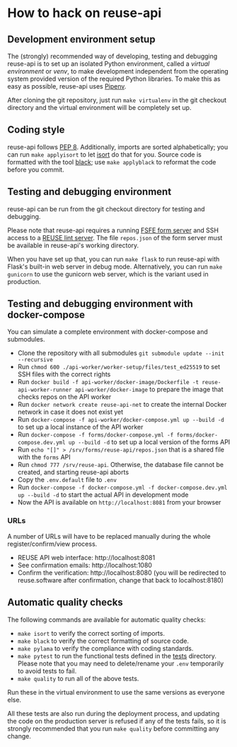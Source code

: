 <!--
SPDX-FileCopyrightText: 2019 Free Software Foundation Europe e.V.

SPDX-License-Identifier: CC-BY-SA-4.0
-->

# How to hack on reuse-api

## Development environment setup

The (strongly) recommended way of developing, testing and debugging reuse-api
is to set up an isolated Python environment, called a *virtual environment* or
*venv*, to make development independent from the operating system provided
version of the required Python libraries. To make this as easy as possible,
reuse-api uses [Pipenv](https://docs.pipenv.org/en/latest/).

After cloning the git repository, just run `make virtualenv` in the git
checkout directory and the virtual environment will be completely set up.


## Coding style

reuse-api follows [PEP 8](https://pep8.org/). Additionally, imports are sorted
alphabetically; you can run `make applyisort` to let
[isort](https://pypi.org/project/isort/) do that for you. Source code is
formatted with the tool [black](https://pypi.org/project/black/); use `make
applyblack` to reformat the code before you commit.


## Testing and debugging environment

reuse-api can be run from the git checkout directory for testing and
debugging.

Please note that reuse-api requires a running
[FSFE form server](https://git.fsfe.org/fsfe-system-hackers/forms) and SSH
access to a [REUSE lint server](https://git.fsfe.org/reuse/api-worker). The
file `repos.json` of the form server must be available in reuse-api's working
directory.

When you have set up that, you can run `make flask` to run reuse-api
with Flask's built-in web server in debug mode. Alternatively, you can run
`make gunicorn` to use the gunicorn web server, which is the variant used in
production.


## Testing and debugging environment with docker-compose

You can simulate a complete environment with docker-compose and submodules.

- Clone the repository with all submodules `git submodule update --init --recursive`
- Run `chmod 600 ./api-worker/worker-setup/files/test_ed25519` to set SSH files with the correct rights
- Run `docker build -f api-worker/docker-image/Dockerfile -t reuse-api-worker-runner api-worker/docker-image` to prepare the image that checks repos on the API worker
- Run `docker network create reuse-api-net` to create the internal Docker network in case it does not exist yet
- Run `docker-compose -f api-worker/docker-compose.yml up --build -d` to set up a local instance of the API worker
- Run `docker-compose -f forms/docker-compose.yml -f forms/docker-compose.dev.yml up --build -d` to set up a local version of the forms API
- Run `echo "[]" > /srv/forms/reuse-api/repos.json` that is a shared file with the `forms` API
- Run `chmod 777 /srv/reuse-api`. Otherwise, the database file cannot be created, and starting reuse-api aborts
- Copy the `.env.default` file to `.env`
- Run `docker-compose -f docker-compose.yml -f docker-compose.dev.yml up --build -d` to start the actual API in development mode
- Now the API is available on `http://localhost:8081` from your browser

### URLs

A number of URLs will have to be replaced manually during the whole register/confirm/view process.

* REUSE API web interface: http://localhost:8081
* See confirmation emails: http://localhost:1080
* Confirm the verification: http://localhost:8080 (you will be redirected to reuse.software after confirmation, change that back to localhost:8180)

## Automatic quality checks

The following commands are available for automatic quality checks:

* `make isort` to verify the correct sorting of imports.
* `make black` to verify the correct formatting of source code.
* `make pylama` to verify the compliance with coding standards.
* `make pytest` to run the functional tests defined in the [tests](../tests)
  directory. Please note that you may need to delete/rename your `.env`
  temporarily to avoid tests to fail.
* `make quality` to run all of the above tests.

Run these in the virtual environment to use the same versions as everyone else.

All these tests are also run during the deployment process, and updating the
code on the production server is refused if any of the tests fails, so it is
strongly recommended that you run `make quality` before committing any change.
